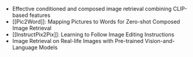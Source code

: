- Effective conditioned and composed image retrieval combining CLIP-based features
- [[Pic2Word]]: Mapping Pictures to Words for Zero-shot Composed Image Retrieval
- [[InstructPix2Pix]]: Learning to Follow Image Editing Instructions
- Image Retrieval on Real-life Images with Pre-trained Vision-and-Language Models